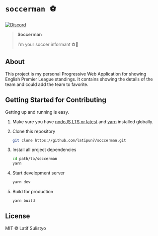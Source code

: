 # `soccerman ⚽`

[![Discord](https://img.shields.io/discord/758271814153011201?label=Developers%20Indonesia&logo=discord&style=flat-square)](https://discord.gg/njSj2Nq "Chat and discuss at Developers Indonesia")

> **Soccerman**
>
> I'm your soccer informant ⚽🎩

## About

This project is my personal Progressive Web Application for showing English Premier League standings. It contains showing the details of the team and could add the team to favorite.

## Getting Started for Contributing

Getting up and running is easy.

1. Make sure you have [nodeJS LTS or latest](https://nodejs.org/) and [yarn](https://www.npmjs.com/package/yarn) installed globally.

2. Clone this repository

   ```bash
   git clone https://github.com/latipun7/soccerman.git
   ```

3. Install all project dependencies

   ```bash
   cd path/to/soccerman
   yarn
   ```

4. Start development server

   ```bash
   yarn dev
   ```

5. Build for production

   ```bash
   yarn build
   ```

## License

MIT © Latif Sulistyo
